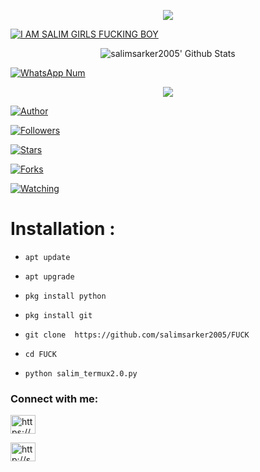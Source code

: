 
<p align="center">

<img src="salimsarker2005.jpg">

<a href="#"><img title="I AM SALIM GIRLS FUCKING BOY" src="https://img.shields.io/badge/MADE%20IN-BANGLADESH-green?colorA=%23ff0000&colorB=%23017e40&style=for-the-badge"></a>

</p>

<p align="center">

  <img alt="salimsarker2005' Github Stats" src="https://github-readme-stats.vercel.app/api?username=salimsarker2005&show_icons=true&include_all_commits=true&hide_border=true" />

<!--  <img alt="profile pic" width="195px" src="https://avatars2.githubusercontent.com/u/26059688?s=460&u=d41b000a62eab50d000c3da604d151cec27bd850&v=4" />  -->

<!--  <img src="https://github-readme-stats.anuraghazra1.vercel.app/api/top-langs/?username=salimsarker2005&hide=ruby,perl&hide_border=true" />  -->

</p>

<p align="center">

<a href="#"><img title="WhatsApp Num" src="https://img.shields.io/badge/WhatsApp%20Num- +8801973758345-green?colorA=%23ff0000&colorB=%23017e40&style=for-the-badge"></a>

</p>

<p align="center">

<img src="salimsarker2005.jpg">

<p align="center">

<p align="center">

<a href="https://github.com/salimsarker2005"><img title="Author" src="https://img.shields.io/badge/Author-salimsarker2005-red.svg?style=for-the-badge&logo=github"></a>

</p>

<p align="center">

<a href="https://github.com/salimsarker2005/followers"><img title="Followers" src="https://img.shields.io/github/followers/salimsarker2005?color=blue&style=flat-square"></a>

<a href="https://github.com/salimsarker2005/World/stargazers/"><img title="Stars" src="https://img.shields.io/github/stars/salimsarker2005/World?color=red&style=flat-square"></a>

<a href="https://github.com/salimsarker2005/World/network/members"><img title="Forks" src="https://img.shields.io/github/forks/salimsarker2005/World?color=red&style=flat-square"></a>

<a href="https://github.com/salimsarker2005/World/watchers"><img title="Watching" src="https://img.shields.io/github/watchers/salimsarker2005/World?label=Watchers&color=blue&style=flat-square"></a>

</p>

# Installation :

- `apt update`

 

- `apt upgrade`

 

- `pkg install python`

 

- `pkg install git`

 

- `git clone  https://github.com/salimsarker2005/FUCK`

 

- `cd FUCK`

 

- `python salim_termux2.0.py`

 

 

 

<h3 align="left">Connect with me:</h3>

 

<p align="left">

 

<a href="https://www.facebook.com/salimsarker390/" target="blank"><img align="center" src="https://raw.githubusercontent.com/rahuldkjain/github-profile-readme-generator/master/src/images/icons/Social/facebook.svg" alt="https://www.facebook.com/people/raj-singh/100057503644628/" height="30" width="40" /></a>

 

<a href="https://whatsapp.com/dl/+8801973758345/" target="blank"><img align="center" src="https://raw.githubusercontent.com/rahuldkjain/github-profile-readme-generator/master/src/images/icons/Social/whatsapp.svg" alt="http://shorturl.at/bfl68" height="30" width="40" /></a>  

 


